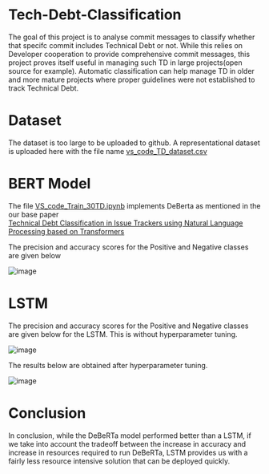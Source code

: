 # Tech-Debt-Classification

The goal of this project is to analyse commit messages to classify whether that specifc commit includes Technical Debt or not. While this relies on Developer cooperation to provide comprehensive commit messages, this project proves itself useful in managing such TD in large projects(open source for example). Automatic classification can help manage TD in older and more mature projects where proper guidelines were not established to track Technical Debt. 

# Dataset

The dataset is too large to be uploaded to github. A representational dataset is uploaded here with the file name [vs_code_TD_dataset.csv](https://github.com/durga256/Tech-Debt-Classification/blob/main/vs_code_TD_dataset.csv)

# BERT Model

The file [VS_code_Train_30TD.ipynb](https://github.com/durga256/Tech-Debt-Classification/blob/main/VS_code_Train_30TD.ipynb) implements DeBerta as mentioned in the our base paper <br /> [Technical Debt Classification in Issue Trackers using Natural Language Processing based on Transformers](https://ieeexplore.ieee.org/document/10207085) 

The precision and accuracy scores for the Positive and Negative classes are given below

![image](https://github.com/durga256/Tech-Debt-Classification/assets/41239586/37efe4d5-981c-4f52-b137-a46937066535)

# LSTM

The precision and accuracy scores for the Positive and Negative classes are given below for the LSTM. This is without hyperparameter tuning. 

![image](https://github.com/durga256/Tech-Debt-Classification/assets/41239586/6d424d40-c47f-4828-8926-3246571a36bd)

The results below are obtained after hyperparameter tuning. 

![image](https://github.com/durga256/Tech-Debt-Classification/assets/41239586/2f00a562-9499-4133-9a1a-6fd0241416e6)

# Conclusion

In conclusion, while the DeBeRTa model performed better than a LSTM, if we take into account the tradeoff between the increase in accuracy and increase in resources required to run DeBeRTa, LSTM provides us with a fairly less resource intensive solution that can be deployed quickly.

